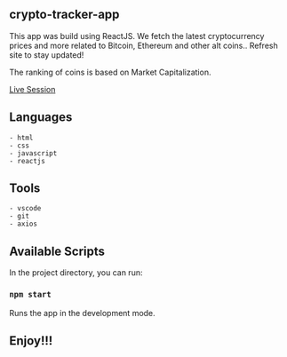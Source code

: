 ## crypto-tracker-app

This app was build using ReactJS. We fetch the latest cryptocurrency prices and more related to Bitcoin, Ethereum and other alt coins..
Refresh site to stay updated!

The ranking of coins is based on Market Capitalization.

<a href="https://chrisstef.github.io/crypto-tracker-app/" rel="nofollow">Live Session</a>


## Languages
```
- html
- css
- javascript
- reactjs
```


## Tools
```
- vscode
- git
- axios
```


## Available Scripts

In the project directory, you can run:

### `npm start`

Runs the app in the development mode.


## Enjoy!!!
